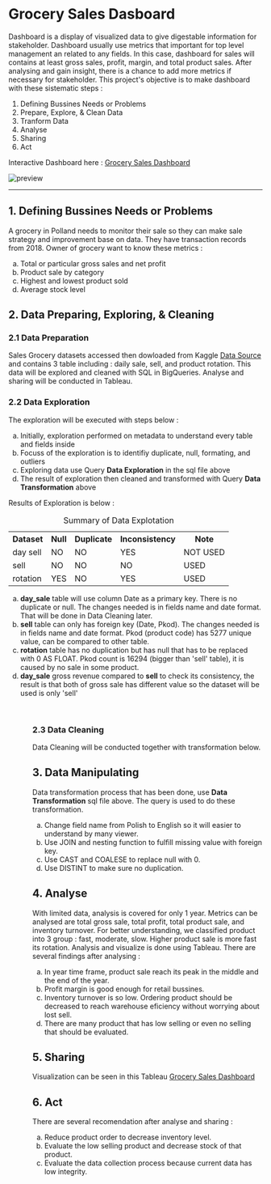 # Grocery Sales Dasboard
<p> 
  Dashboard is a display of visualized data to give digestable information for stakeholder. Dashboard usually use metrics that important for top level management an related to any fields. In this case, dashboard for sales will contains at least gross sales, profit, margin, and total product sales. After analysing and gain insight, there is a chance to add more metrics if necessary for stakeholder. This project's objective is to make dashboard with these sistematic steps : 
</p>

  1. Defining Bussines Needs or Problems
  2. Prepare, Explore, & Clean Data
  3. Tranform Data
  4. Analyse 
  5. Sharing
  6. Act
<p>
  Interactive Dashboard here : <a href="https://www.kaggle.com/datasets/agatii/total-sale-2018-yearly-data-of-grocery-shop">Grocery Sales Dashboard</a>
</p>

<img src="https://github.com/prioaji/Grocery_Sales_Dashboard_by_Aji/blob/main/Dashboard%201%20(1).png" alt="preview">
<hr>

## 1. Defining Bussines Needs or Problems
<p>
A grocery in Polland needs to monitor their sale so they can make sale strategy and improvement base on data. They have transaction records from 2018. Owner of grocery want to know these metrics :
</p>
  <ol type = "a">
    <li>Total or particular gross sales and net profit </li>
    <li>Product sale by category </li>
    <li>Highest and lowest product sold </li>
    <li>Average stock level </li>
  </ol>

## 2. Data Preparing, Exploring, & Cleaning

### 2.1 Data Preparation
<p>
  Sales Grocery datasets accessed then dowloaded from Kaggle <a href="https://www.kaggle.com/datasets/agatii/total-sale-2018-yearly-data-of-grocery-shop">Data Source</a> and contains 3 table including : daily sale, sell, and product rotation. This data will be explored and cleaned with SQL in BigQueries. Analyse and sharing will be conducted in Tableau.
</p>

### 2.2 Data Exploration
<p>
  The exploration will be executed with steps below : 
</p>
<ol type = "a">
  <li>Initially, exploration performed on metadata to understand every table and fields inside</li>
  <li>Focuss of the exploration is to identifiy duplicate, null, formating, and outliers</li>
  <li>Exploring data use Query <b>Data Exploration</b> in the sql file above </li>
  <li>The result of exploration then cleaned and transformed with Query <b>Data Transformation</b> above</li>
</ol>
  Results of Exploration is below : 
<br>
<table>
 <caption>Summary of Data Explotation</caption>
 <tr>
   <th>Dataset</th>
   <th>Null</th>
   <th>Duplicate</th>
   <th>Inconsistency</th>
   <th>Note</th>
 </tr>
 <tr>
   <td>day sell</td>
   <td>NO</td>
   <td>NO</td>
   <td>YES</td>
   <td>NOT USED</td>
 </tr>
 <tr>
   <td>sell</td>
   <td>NO</td>
   <td>NO</td>
   <td>NO</td>
   <td>USED</td>
 </tr>
 <tr>
   <td>rotation</td>
   <td>YES</td>
   <td>NO</td>
   <td>YES</td>
   <td>USED</td>
 </tr>
</table>

<ol type ="a">
 <li> <b>day_sale</b> table will use column Date as a primary key. There is no duplicate or null. The changes needed is in fields name and date format. That will be done in Data Cleaning later.</li>
 <li> <b>sell</b> table can only has foreign key (Date, Pkod). The changes needed is in fields name and date format. Pkod (product code) has 5277 unique value, can be compared to other table.</li>
 <li> <b>rotation</b> table has no duplication but has null that has to be replaced with 0 AS FLOAT. Pkod count is 16294 (bigger than 'sell' table), it is caused by no sale in some product.</li>
 <li> <b>day_sale</b> gross revenue compared to <b>sell</b> to check its consistency, the result is that both of gross sale has different value so the dataset will be used is only 'sell'  </li>
<ol><br>
  
### 2.3 Data Cleaning
<p>
  Data Cleaning will be conducted together with transformation below.
</p>

## 3. Data Manipulating
<p>
  Data transformation process that has been done, use <b>Data Transformation</b> sql file above. The query is used to do these transformation.
  <ol type="a">
    <li>Change field name from Polish to English so it will easier to understand by many viewer.</li>
    <li>Use JOIN and nesting function to fulfill missing value with foreign key.</li>
    <li>Use CAST and COALESE to replace null with 0.</li>
    <li>Use DISTINT to make sure no duplication.</li>
  </ol>
</p>

## 4. Analyse
<p>
  With limited data, analysis is covered for only 1 year. Metrics can be analysed are total gross sale, total profit, total product sale, and inventory turnover. For better understanding, we classified product into 3 group : fast, moderate, slow. Higher product sale is more fast its rotation. Analysis and visualize is done using Tableau.
  There are several findings after analysing :
  <ol type="a">
    <li>In year time frame, product sale reach its peak in the middle and the end of the year.</li>
    <li>Profit margin is good enough for retail bussines.</li>
    <li>Inventory turnover is so low. Ordering product should be decreased to reach warehouse eficiency without worrying about lost sell.</li>
    <li>There are many product that has low selling or even no selling that should be evaluated.</li>
  </ol>
</p>

## 5. Sharing
<p>
  Visualization can be seen in this Tableau <a href="https://public.tableau.com/shared/7DSB2KZSF?:display_count=n&:origin=viz_share_link">Grocery Sales Dashboard</a>
</p>
 
## 6. Act
There are several recomendation after analyse and sharing :
<ol type = "a">
  <li>Reduce product order to decrease inventory level.</li>
  <li>Evaluate the low selling product and decrease stock of that product.</li>
  <li>Evaluate the data collection process because current data has low integrity.</li>
</ol>
